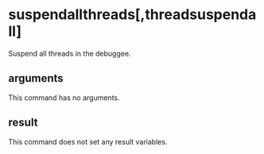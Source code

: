 # suspendallthreads[,threadsuspendall]
Suspend all threads in the debuggee.

## arguments 
This command has no arguments.

## result 
This command does not set any result variables.

